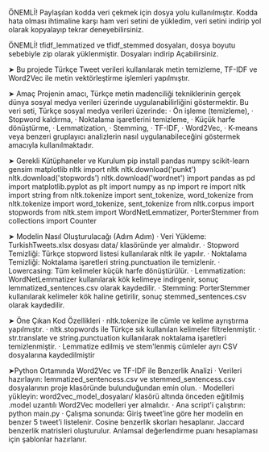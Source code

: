 ÖNEMLİ! Paylaşılan kodda veri çekmek için dosya yolu kullanılmıştır. Kodda hata olması ihtimaline karşı ham veri setini de yükledim, veri setini indirip yol olarak kopyalayıp tekrar deneyebilirsiniz.

ÖNEMLİ! tfidf_lemmatized ve tfidf_stemmed dosyaları, dosya boyutu sebebiyle zip olarak yüklenmiştir. Dosyaları indirip Açabilirsiniz.

➤ Bu projede Türkçe Tweet verileri kullanılarak metin temizleme, TF-IDF ve Word2Vec ile metin vektörleştirme işlemleri yapılmıştır.

➤ Amaç
Projenin amacı, Türkçe metin madenciliği tekniklerinin gerçek dünya sosyal medya verileri üzerinde uygulanabilirliğini göstermektir.
Bu veri seti, Türkçe sosyal medya verileri üzerinde:
· Ön işleme (temizleme),
· Stopword kaldırma,
· Noktalama işaretlerini temizleme,
· Küçük harfe dönüştürme,
· Lemmatization,
· Stemming,
· TF-IDF,
· Word2Vec,
· K-means veya benzeri gruplayıcı analizlerin nasıl uygulanabileceğini göstermek amacıyla kullanılmaktadır.

➤ Gerekli Kütüphaneler ve Kurulum
pip install pandas numpy scikit-learn gensim matplotlib nltk
import nltk
nltk.download('punkt')
nltk.download('stopwords')
nltk.download('wordnet')
import pandas as pd
import matplotlib.pyplot as plt
import numpy as np
import re
import nltk
import string
from nltk.tokenize import sent_tokenize, word_tokenize
from nltk.tokenize import word_tokenize, sent_tokenize
from nltk.corpus import stopwords
from nltk.stem import WordNetLemmatizer, PorterStemmer
from collections import Counter

➤ Modelin Nasıl Oluşturulacağı (Adım Adım)
· Veri Yükleme: TurkishTweets.xlsx dosyası data/ klasöründe yer almalıdır.
· Stopword Temizliği: Türkçe stopword listesi kullanılarak nltk ile yapılır.
· Noktalama Temizliği: Noktalama işaretleri string.punctuation ile temizlenir.
· Lowercasing: Tüm kelimeler küçük harfe dönüştürülür.
· Lemmatization: WordNetLemmatizer kullanılarak kök kelimeye indirgenir, sonuç lemmatized_sentences.csv olarak kaydedilir.
· Stemming: PorterStemmer kullanılarak kelimeler kök haline getirilir, sonuç stemmed_sentences.csv olarak kaydedilir.

➤ Öne Çıkan Kod Özellikleri
· nltk.tokenize ile cümle ve kelime ayrıştırma yapılmıştır.
· nltk.stopwords ile Türkçe sık kullanılan kelimeler filtrelenmiştir.
· str.translate ve string.punctuation kullanılarak noktalama işaretleri temizlenmiştir.
· Lemmatize edilmiş ve stem'lenmiş cümleler ayrı CSV dosyalarına kaydedilmiştir

➤Python Ortamında Word2Vec ve TF-IDF ile Benzerlik Analizi 
· Verileri hazırlayın:
lemmatized_sentencess.csv ve stemmed_sentencess.csv dosyalarının proje klasöründe bulunduğundan emin olun.
· Modelleri yükleyin:
word2vec_model_dosyaları/ klasörü altında önceden eğitilmiş .model uzantılı Word2Vec modelleri yer almalıdır.
· Ana script'i çalıştırın: python main.py
· Çalışma sonunda:
Giriş tweet’ine göre her modelin en benzer 5 tweet’i listelenir.
Cosine benzerlik skorları hesaplanır.
Jaccard benzerlik matrisleri oluşturulur.
Anlamsal değerlendirme puanı hesaplaması için şablonlar hazırlanır.

